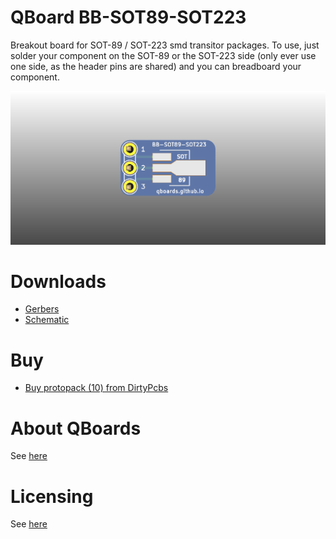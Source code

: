 # QBoard BB-SOT89-SOT223

Breakout board for SOT-89 / SOT-223 smd transitor packages. To use, just solder your 
component on the SOT-89 or the SOT-223 side (only ever use one side, as the header pins 
are shared) and you can breadboard your component.

![Board render](output/render.png)

# Downloads

* [Gerbers](output/gerbers.zip)
* [Schematic](output/schematic.pdf)

# Buy

* [Buy protopack (10) from DirtyPcbs](https://dirtypcbs.com/store/designer/details/qboards/6378/bb-sot89-sot223)

# About QBoards

See [here](https://github.com/qboards/kicad-boards#about-qboards)

# Licensing

See [here](https://github.com/qboards/kicad-boards#licensing)
